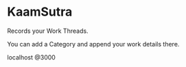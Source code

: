# KaamSutra
Records your Work Threads.

You can add a Category and append your work details there.

localhost @3000

